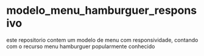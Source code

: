 # modelo_menu_hamburguer_responsivo
este repositorio contem um modelo de menu com responsividade, contando com o recurso menu hamburguer popularmente conhecido
